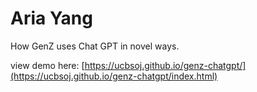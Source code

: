 Aria Yang
=========

How GenZ uses Chat GPT in novel ways.

view demo here: [https://ucbsoj.github.io/genz-chatgpt/](https://ucbsoj.github.io/genz-chatgpt/index.html)

